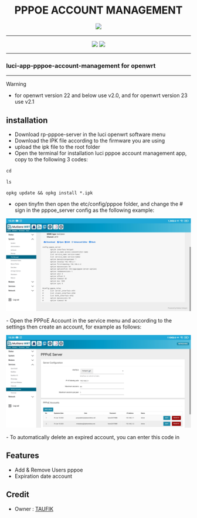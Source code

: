 <div align="center">
  <h1>PPPOE ACCOUNT MANAGEMENT</h1>
</div>

<div align="center">
  <a target="_blank" href="https://github.com/Taufik-N-A/luci-app-pppoe-account-management/releases"><img src="https://img.shields.io/badge/Version-2.0 and 2.1-blue?style=for-the-badge&logo=github"></a>
</div>
<hr/>
  
<p align="center">
<a href="https://t.me/Taufik_N_A"><img src="https://img.shields.io/badge/Telegram-2CA5E0?style=for-the-badge&logo=telegram&logoColor=white"></a>
<a href="https://www.youtube.com/@taufiknurohmanafiko5377"><img src="https://img.shields.io/badge/Youtube--Channel-e02c2c?style=for-the-badge&logo=youtube&logoColor=white"></a>
</p>
<hr/>

### luci-app-pppoe-account-management for openwrt
<hr/>

> [!WARNING]
>
> - for openwrt version 22 and below use v2.0, and for openwrt version 23 use v2.1
>

installation
---
 - Download rp-pppoe-server in the luci openwrt software menu
 - Download the IPK file according to the firmware you are using
 - upload the ipk file to the root folder
 - Open the terminal for installation luci pppoe account management app, copy to the following 3 codes:
```shell
cd
```
```shell
ls
```
```shell
opkg update && opkg install *.ipk
```
 - open tinyfm then open the etc/config/pppoe folder, and change the # sign in the pppoe_server config as the following example:
 <p>
  <img src="config.jpg" alt="config">
 </p>
 - Open the PPPoE Account in the service menu and according to the settings then create an account, for example as follows:
  <p>
  <img src="dasboard.jpg" alt="dashboard">
 </p>
 - To automatically delete an expired account, you can enter this code in

Features
---
- Add & Remove Users pppoe
- Expiration date account

Credit
---
<ul>
  <li>Owner : <a href="https://github.com/Taufik-N-A" target="_blank">TAUFIK</a></li>
</ul>
